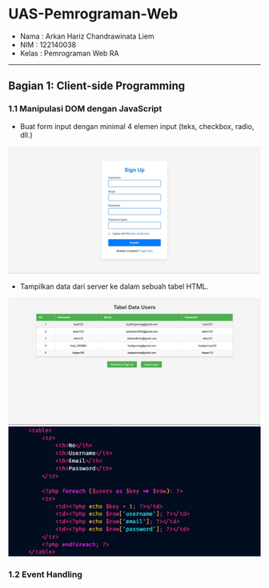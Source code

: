 # UAS-Pemrograman-Web

<ul>
  <li>Nama  : Arkan Hariz Chandrawinata Liem</li>
  <li>NIM   : 122140038</li>
  <li>Kelas : Pemrograman Web RA</li>
</ul>
<hr>
<h2>Bagian 1: Client-side Programming</h2>
<h3>1.1 Manipulasi DOM dengan JavaScript</h3>
<ul><li>Buat form input dengan minimal 4 elemen input (teks, checkbox, radio, dll.)</li></ul>
<img src="Read.me assets/1.jpg" width="600" height="auto" />
<ul><li>Tampilkan data dari server ke dalam sebuah tabel HTML.</li></ul>
<img src="Read.me assets/2.jpg" width="600" height="auto" />
<img src="Read.me assets/3.jpg" width="600" height="auto" />
<h3>1.2 Event Handling</h3>
